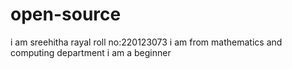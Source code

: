 # open-source
i am sreehitha rayal
roll no:220123073
i am from mathematics and computing department
i am a beginner
